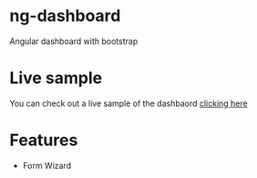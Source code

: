 # ng-dashboard
Angular dashboard with bootstrap 


# Live sample

You can check out a live sample of the dashbaord [clicking here](http://angular-alite.azurewebsites.net)

# Features
* Form Wizard
